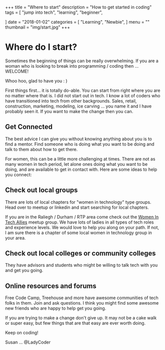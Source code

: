 +++
title = "Where to start"
description = "How to get started in coding"
tags = [
    "jump into tech",
    "learning",
    "beginner",
   
]
date = "2018-01-02"
categories = [
    "Learning",
    "Newbie",
]
menu = ""
thumbnail = "img/start.jpg"
+++

# Where do I start?

Sometimes the beginning of things can be really overwhelming. If you are a woman who is looking to break into programming / coding then ... WELCOME!

Whoo hoo, glad to have you : )

First things first... it is totally do-able. You can start from right where you are no matter where that is. I did not start out in tech. I know a lot of coders who have transitioned into tech from other backgrounds. Sales, retail, construction, marketing, modeling, ice carving ... you name it and I have probably seen it. If you want to make the change then you can.

## Get Connected
The best advice I can give you without knowing anything about you is to find a mentor.  Find someone who is doing what you want to be doing and talk to them about how to get there. 

For women, this can be a little more challenging at times.  There are not as many women in tech period, let alone ones doing what you want to be doing, and are available to get in contact with.  Here are some ideas to help you connect:

## Check out local groups

There are lots of local chapters for "women in technology" type groups. Head over to meetup or linkedin and start searching for local chapters. 

If you are in the Raliegh / Durham / RTP area come check out the [Women In Tech Allies](https://www.womenintechallies.com/) meetup group. We have lots of ladies in all types of tech roles and experience levels.  We would love to help you along on your path. If not, I am sure there is a chapter of some local women in technology group in your area.

## Check out local colleges or community colleges

They have advisors and students who might be willing to talk tech with you and get you going. 

## Online resources and forums

Free Code Camp, Treehouse and more have awesome communities of tech folks in them.  Join and ask questions.  I think you might find some awesome new friends who are happy to help get you going.


If you are trying to make a change don't give up.  It may not be a cake walk or super easy, but few things that are that easy are ever worth doing.

Keep on coding!

Susan ... @LadyCoder